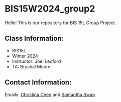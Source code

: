 # BIS15W2024_group2

Hello! This is our repository for BIS 15L Group Project.

## Class Information:
- BIS15L
- Winter 2024
- Instructor: Joel Ledford
- TA: Bryshal Moore

## Contact Information:

Emails: [Christina Chen](omqchen@ucdavis.edu) and [Samantha Swan]()
